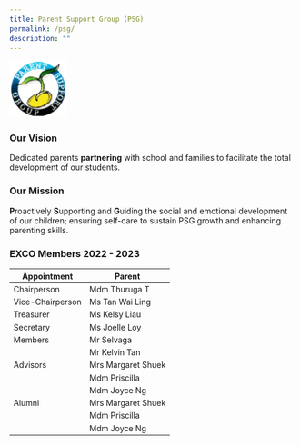 ```yaml
---
title: Parent Support Group (PSG)
permalink: /psg/
description: ""
---
```

<img src="/images/psg.png" 
     style="width:20%">
		 
<h3>Our Vision</h3>

Dedicated parents **partnering** with school and families to facilitate the total development of our students.

<h3>Our Mission</h3>

**P**roactively **S**upporting and **G**uiding the social and emotional development of our children; ensuring self-care to sustain PSG growth and enhancing parenting skills.

<h3>EXCO Members 2022 - 2023</h3>




| Appointment | Parent |
| -------- | -------- | 
| Chairperson          | Mdm Thuruga T|
| Vice-Chairperson | Ms Tan Wai Ling |
| Treasurer              | Ms Kelsy Liau |
| Secretary | Ms Joelle Loy | 
| Members  | Mr Selvaga | 
|                   | Mr Kelvin Tan|
| Advisors | Mrs Margaret Shuek |
|                   | Mdm Priscilla |
|                   | Mdm Joyce Ng |
| Alumni | Mrs Margaret Shuek |
|                   | Mdm Priscilla |
|                   | Mdm Joyce Ng |